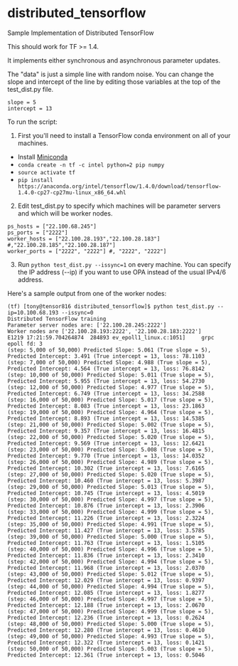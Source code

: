 # distributed_tensorflow
Sample Implementation of Distributed TensorFlow

This should work for TF >= 1.4.

It implements either synchronous and asynchronous parameter updates.

The "data" is just a simple line with random noise. You can change the slope and intercept of the line by editing those variables at the top of the test_dist.py file.

```
slope = 5
intercept = 13
```

To run the script:
1. First you'll need to install a TensorFlow conda environment on all of your machines.
+ Install [Miniconda](https://conda.io/miniconda.html)
+ `conda create -n tf -c intel python=2 pip numpy`
+ `source activate tf`
+ `pip install https://anaconda.org/intel/tensorflow/1.4.0/download/tensorflow-1.4.0-cp27-cp27mu-linux_x86_64.whl`
2. Edit test_dist.py to specify which machines will be parameter servers and which will be worker nodes.
```
ps_hosts = ["22.100.68.245"]
ps_ports = ["2222"]
worker_hosts = ["22.100.28.193","22.100.28.183"] #,"22.100.28.185","22.100.28.187"]
worker_ports = ["2222", "2222"] #, "2222", "2222"]
```
3. Run `python test_dist.py --issync=1` on every machine. You can specify the IP address (--ip) if you want to use OPA instead of the usual IPv4/6 address.

Here's a sample output from one of the worker nodes:
```
(tf) [tony@tensor816 distributed_tensorflow]$ python test_dist.py --ip=10.100.68.193 --issync=0
Distributed TensorFlow training
Parameter server nodes are: ['22.100.28.245:2222']
Worker nodes are ['22.100.28.193:2222', '22.100.28.183:2222']
E1219 17:21:59.704264874  284893 ev_epoll1_linux.c:1051]     grpc epoll fd: 3
(step: 5,000 of 50,000) Predicted Slope: 5.061 (True slope = 5), Predicted Intercept: 3.491 (True intercept = 13, loss: 78.1103
(step: 7,000 of 50,000) Predicted Slope: 4.988 (True slope = 5), Predicted Intercept: 4.564 (True intercept = 13, loss: 76.8142
(step: 10,000 of 50,000) Predicted Slope: 5.011 (True slope = 5), Predicted Intercept: 5.955 (True intercept = 13, loss: 54.2730
(step: 12,000 of 50,000) Predicted Slope: 4.977 (True slope = 5), Predicted Intercept: 6.749 (True intercept = 13, loss: 34.2588
(step: 16,000 of 50,000) Predicted Slope: 5.017 (True slope = 5), Predicted Intercept: 8.083 (True intercept = 13, loss: 23.1863
(step: 19,000 of 50,000) Predicted Slope: 4.964 (True slope = 5), Predicted Intercept: 8.893 (True intercept = 13, loss: 14.5385
(step: 21,000 of 50,000) Predicted Slope: 5.002 (True slope = 5), Predicted Intercept: 9.357 (True intercept = 13, loss: 16.4815
(step: 22,000 of 50,000) Predicted Slope: 5.020 (True slope = 5), Predicted Intercept: 9.569 (True intercept = 13, loss: 12.6421
(step: 23,000 of 50,000) Predicted Slope: 5.008 (True slope = 5), Predicted Intercept: 9.770 (True intercept = 13, loss: 14.0352
(step: 26,000 of 50,000) Predicted Slope: 4.989 (True slope = 5), Predicted Intercept: 10.302 (True intercept = 13, loss: 7.6165
(step: 27,000 of 50,000) Predicted Slope: 5.020 (True slope = 5), Predicted Intercept: 10.460 (True intercept = 13, loss: 5.3987
(step: 29,000 of 50,000) Predicted Slope: 5.013 (True slope = 5), Predicted Intercept: 10.745 (True intercept = 13, loss: 4.5019
(step: 30,000 of 50,000) Predicted Slope: 4.997 (True slope = 5), Predicted Intercept: 10.876 (True intercept = 13, loss: 2.3906
(step: 33,000 of 50,000) Predicted Slope: 4.999 (True slope = 5), Predicted Intercept: 11.226 (True intercept = 13, loss: 2.3224
(step: 35,000 of 50,000) Predicted Slope: 4.991 (True slope = 5), Predicted Intercept: 11.427 (True intercept = 13, loss: 3.5785
(step: 39,000 of 50,000) Predicted Slope: 5.000 (True slope = 5), Predicted Intercept: 11.763 (True intercept = 13, loss: 1.5105
(step: 40,000 of 50,000) Predicted Slope: 4.996 (True slope = 5), Predicted Intercept: 11.836 (True intercept = 13, loss: 2.3410
(step: 42,000 of 50,000) Predicted Slope: 4.994 (True slope = 5), Predicted Intercept: 11.968 (True intercept = 13, loss: 2.0370
(step: 43,000 of 50,000) Predicted Slope: 5.012 (True slope = 5), Predicted Intercept: 12.029 (True intercept = 13, loss: 0.9397
(step: 44,000 of 50,000) Predicted Slope: 4.994 (True slope = 5), Predicted Intercept: 12.085 (True intercept = 13, loss: 1.8277
(step: 46,000 of 50,000) Predicted Slope: 4.997 (True slope = 5), Predicted Intercept: 12.188 (True intercept = 13, loss: 2.0670
(step: 47,000 of 50,000) Predicted Slope: 4.999 (True slope = 5), Predicted Intercept: 12.236 (True intercept = 13, loss: 0.2624
(step: 48,000 of 50,000) Predicted Slope: 5.000 (True slope = 5), Predicted Intercept: 12.280 (True intercept = 13, loss: 0.4610
(step: 49,000 of 50,000) Predicted Slope: 4.993 (True slope = 5), Predicted Intercept: 12.322 (True intercept = 13, loss: 0.1421
(step: 50,000 of 50,000) Predicted Slope: 5.003 (True slope = 5), Predicted Intercept: 12.361 (True intercept = 13, loss: 0.5046
```
